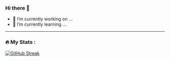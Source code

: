 ### Hi there 👋

- 🔭 I’m currently working on ...
- 🌱 I’m currently learning ...

---

### :fire: My Stats :
[![GitHub Streak](http://github-readme-streak-stats.herokuapp.com?user=ArakawaYuito&theme=dark&background=000000)](https://git.io/streak-stats)

